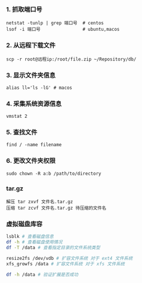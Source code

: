 ### 1. 抓取端口号
```shell
netstat -tunlp | grep 端口号  # centos
lsof -i 端口号                # ubuntu,macos
```

### 2. 从远程下载文件
```shell
scp -r root@远程ip:/root/file.zip ~/Repository/db/
```

### 3. 显示文件夹信息
```shell
alias ll='ls -lG' # macos
```

### 4. 采集系统资源信息
```shell
vmstat 2
```
### 5. 查找文件
```shell
find / -name filename
```

### 6. 更改文件夹权限
```shell
sudo chown -R a:b /path/to/directory
```

### tar.gz
```shell
解压 tar zxvf 文件名.tar.gz
压缩 tar zcvf 文件名.tar.gz 待压缩的文件名
```

### 虚拟磁盘库容
```bash
lsblk # 查看磁盘信息
df -h # 查看磁盘使用情况
df -T /data # 查看指定目录的文件系统类型

resize2fs /dev/vdb # 扩容文件系统 对于 ext4 文件系统
xfs_growfs /data # 扩容文件系统 对于 xfs 文件系统

df -h /data # 验证扩展是否成功
```

